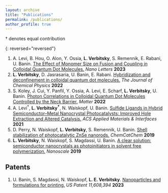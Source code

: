 ```yaml
---
layout: archive
title: "Publications"
permalink: /publications/
author_profile: true
---
```

† denotes equal contribution

{: reversed="reversed"}
1. A. Levi, B. Hou, O. Alon, Y. Ossia, **L. Verbitsky**, S. Remennik, E. Rabani, U. Banin. [The Effect of Monomer Size on Fusion and Coupling in Colloidal Quantum Dot Molecules.](https://dx.doi.org/10.1021/acs.nanolett.3c03903) *Nano Letters* **2023**
1. **L. Verbitsky**, D. Jasrasaria, U. Banin, E. Rabani. [Hybridization and deconfinement in colloidal quantum dot molecules.](https://dx.doi.org/10.1063/5.0112443) *The Journal of Chemical Physics* **2022**
1. S. Koley, J. Cui, Y. Panfil, Y. Ossia, A. Levi, E. Scharf, **L. Verbitsky**, U. Banin. [Photon Correlations in Colloidal Quantum Dot Molecules Controlled by the Neck Barrier.](https://dx.doi.org/10.1016/j.matt.2022.07.032) *Matter* **2022**
1. A. Levi<sup>†</sup>, **L. Verbitsky<sup>†</sup>**, N. Waiskopf, U. Banin. [Sulfide Ligands in Hybrid Semiconductor–Metal Nanocrystal Photocatalysts: Improved Hole Extraction and Altered Catalysis.](https://dx.doi.org/10.1021/acsami.1c17304) *ACS Applied Materials & Interfaces* **2021**
1. D. Perry, N. Waiskopf, **L. Verbitsky**, S. Remennik, U. Banin. [Shell stabilization of photocatalytic ZnSe nanorods.](https://dx.doi.org/10.1002/cctc.201901190) *ChemCatChem* **2019**
1. **L. Verbitsky**, N. Waiskopf, S. Magdassi, U. Banin. [A clear solution: semiconductor nanocrystals as photoinitiators in solvent free polymerization.](https://dx.doi.org/10.1039/C9NR03086G) *Nanoscale* **2019**

## Patents

1. U. Banin, S. Magdassi, N. Waiskopf, **L. E. Verbitsky**. [Nanoparticles and formulations for printing.](https://patents.google.com/patent/US11608394B2/) *US Patent 11,608,394* **2023**
